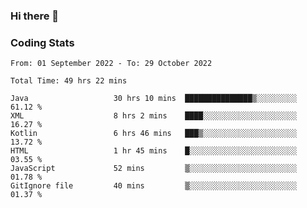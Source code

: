 ### Hi there 👋

<!--
**Girrafeec/girrafeec** is a ✨ _special_ ✨ repository because its `README.md` (this file) appears on your GitHub profile.

Here are some ideas to get you started:

- 🔭 I’m currently working on ...
- 🌱 I’m currently learning ...
- 👯 I’m looking to collaborate on ...
- 🤔 I’m looking for help with ...
- 💬 Ask me about ...
- 📫 How to reach me: ...
- 😄 Pronouns: ...
- ⚡ Fun fact: ...
-->

### Coding Stats
<!--START_SECTION:waka-->

```text
From: 01 September 2022 - To: 29 October 2022

Total Time: 49 hrs 22 mins

Java                   30 hrs 10 mins  ███████████████▒░░░░░░░░░   61.12 %
XML                    8 hrs 2 mins    ████░░░░░░░░░░░░░░░░░░░░░   16.27 %
Kotlin                 6 hrs 46 mins   ███▒░░░░░░░░░░░░░░░░░░░░░   13.72 %
HTML                   1 hr 45 mins    █░░░░░░░░░░░░░░░░░░░░░░░░   03.55 %
JavaScript             52 mins         ▒░░░░░░░░░░░░░░░░░░░░░░░░   01.78 %
GitIgnore file         40 mins         ▒░░░░░░░░░░░░░░░░░░░░░░░░   01.37 %
```

<!--END_SECTION:waka-->
